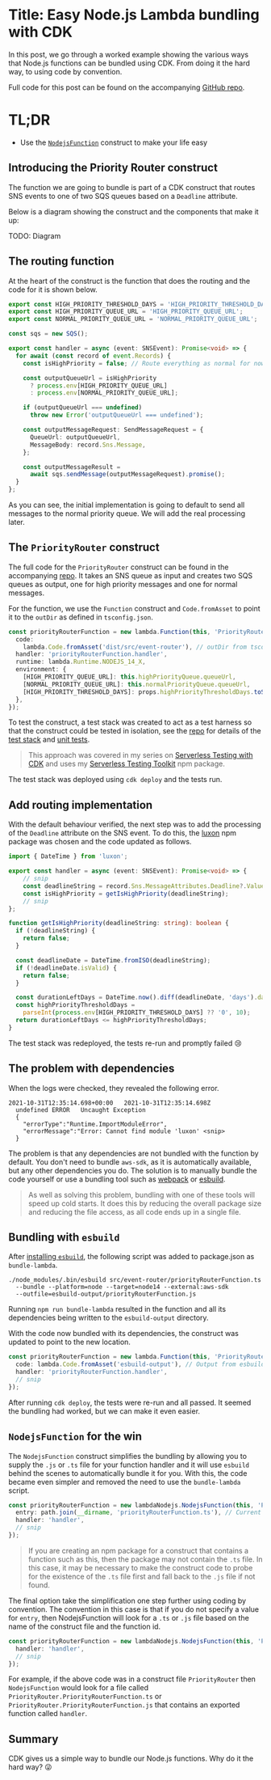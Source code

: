 # Title: Easy Node.js Lambda bundling with CDK

In this post, we go through a worked example showing the various ways that Node.js functions can be bundled using CDK. From doing it the hard way, to using code by convention.

Full code for this post can be found on the accompanying [GitHub repo](https://github.com/andybalham/blog-source-code/tree/master/lambda-bundling-and-hotswap).

# TL;DR

* Use the [`NodejsFunction`](https://docs.aws.amazon.com/cdk/api/latest/docs/@aws-cdk_aws-lambda-nodejs.NodejsFunction.html) construct to make your life easy

## Introducing the Priority Router construct

The function we are going to bundle is part of a CDK construct that routes SNS events to one of two SQS queues based on a `Deadline` attribute.

Below is a diagram showing the construct and the components that make it up:

TODO: Diagram

## The routing function

At the heart of the construct is the function that does the routing and the code for it is shown below. 

```TypeScript
export const HIGH_PRIORITY_THRESHOLD_DAYS = 'HIGH_PRIORITY_THRESHOLD_DAYS';
export const HIGH_PRIORITY_QUEUE_URL = 'HIGH_PRIORITY_QUEUE_URL';
export const NORMAL_PRIORITY_QUEUE_URL = 'NORMAL_PRIORITY_QUEUE_URL';

const sqs = new SQS();

export const handler = async (event: SNSEvent): Promise<void> => {
  for await (const record of event.Records) {
    const isHighPriority = false; // Route everything as normal for now

    const outputQueueUrl = isHighPriority
      ? process.env[HIGH_PRIORITY_QUEUE_URL]
      : process.env[NORMAL_PRIORITY_QUEUE_URL];

    if (outputQueueUrl === undefined) 
      throw new Error('outputQueueUrl === undefined');

    const outputMessageRequest: SendMessageRequest = {
      QueueUrl: outputQueueUrl,
      MessageBody: record.Sns.Message,
    };

    const outputMessageResult = 
      await sqs.sendMessage(outputMessageRequest).promise();
  }
};
```

As you can see, the initial implementation is going to default to send all messages to the normal priority queue. We will add the real processing later.

## The `PriorityRouter` construct

The full code for the `PriorityRouter` construct can be found in the accompanying [repo](https://github.com/andybalham/blog-source-code/blob/master/lambda-bundling-and-hotswap/src/event-router/PriorityRouter-v4.ts). It takes an SNS queue as input and creates two SQS queues as output, one for high priority messages and one for normal messages.

For the function, we use the `Function` construct and `Code.fromAsset` to point it to the `outDir` as defined in `tsconfig.json`.

```TypeScript
const priorityRouterFunction = new lambda.Function(this, 'PriorityRouterFunction', {
  code: 
    lambda.Code.fromAsset('dist/src/event-router'), // outDir from tsconfig.json
  handler: 'priorityRouterFunction.handler',
  runtime: lambda.Runtime.NODEJS_14_X,
  environment: {
    [HIGH_PRIORITY_QUEUE_URL]: this.highPriorityQueue.queueUrl,
    [NORMAL_PRIORITY_QUEUE_URL]: this.normalPriorityQueue.queueUrl,
    [HIGH_PRIORITY_THRESHOLD_DAYS]: props.highPriorityThresholdDays.toString(),
  },
});
```

To test the construct, a test stack was created to act as a test harness so that the construct could be tested in isolation, see the [repo](https://github.com/andybalham/blog-source-code/tree/master/lambda-bundling-and-hotswap) for details of the [test stack](https://github.com/andybalham/blog-source-code/blob/master/lambda-bundling-and-hotswap/lib/PriorityRouterTestStack.ts) and [unit tests](https://github.com/andybalham/blog-source-code/blob/master/lambda-bundling-and-hotswap/test/PriorityRouter.test.ts). 

> This approach was covered in my series on [Serverless Testing with CDK](https://www.10printiamcool.com/series/integration-test-with-cdk) and uses my [Serverless Testing Toolkit](https://www.npmjs.com/package/@andybalham/sls-testing-toolkit) npm package.

The test stack was deployed using `cdk deploy` and the tests run.

## Add routing implementation

With the default behaviour verified, the next step was to add the processing of the `Deadline` attribute on the SNS event. To do this, the [luxon](https://www.npmjs.com/package/luxon?activeTab=readme) npm package was chosen and the code updated as follows.

```TypeScript
import { DateTime } from 'luxon';

export const handler = async (event: SNSEvent): Promise<void> => {
    // snip
    const deadlineString = record.Sns.MessageAttributes.Deadline?.Value as string;
    const isHighPriority = getIsHighPriority(deadlineString);
    // snip
};

function getIsHighPriority(deadlineString: string): boolean {
  if (!deadlineString) {
    return false;
  }

  const deadlineDate = DateTime.fromISO(deadlineString);
  if (!deadlineDate.isValid) {
    return false;
  }

  const durationLeftDays = DateTime.now().diff(deadlineDate, 'days').days;
  const highPriorityThresholdDays = 
    parseInt(process.env[HIGH_PRIORITY_THRESHOLD_DAYS] ?? '0', 10);
  return durationLeftDays <= highPriorityThresholdDays;
}
```

The test stack was redeployed, the tests re-run and promptly failed 😢

## The problem with dependencies

When the logs were checked, they revealed the following error.

```
2021-10-31T12:35:14.698+00:00	2021-10-31T12:35:14.698Z	
  undefined	ERROR	Uncaught Exception 	
  {
    "errorType":"Runtime.ImportModuleError",
    "errorMessage":"Error: Cannot find module 'luxon' <snip>
  }
```

The problem is that any dependencies are not bundled with the function by default. You don't need to bundle `aws-sdk`, as it is automatically available, but any other dependencies you do. The solution is to manually bundle the code yourself or use a bundling tool such as [webpack](https://webpack.js.org/) or [esbuild](https://esbuild.github.io/). 

> As well as solving this problem, bundling with one of these tools will speed up cold starts. It does this by reducing the overall package size and reducing the file access, as all code ends up in a single file.

## Bundling with `esbuild`

After [installing `esbuild`](https://esbuild.github.io/getting-started/#install-esbuild), the following script was added to package.json as `bundle-lambda`. 

```
./node_modules/.bin/esbuild src/event-router/priorityRouterFunction.ts
  --bundle --platform=node --target=node14 --external:aws-sdk 
  --outfile=esbuild-output/priorityRouterFunction.js
```

Running `npm run bundle-lambda` resulted in the function and all its dependencies being written to the `esbuild-output` directory.

With the code now bundled with its dependencies, the construct was updated to point to the new location.

```TypeScript
const priorityRouterFunction = new lambda.Function(this, 'PriorityRouterFunction', {
  code: lambda.Code.fromAsset('esbuild-output'), // Output from esbuild
  handler: 'priorityRouterFunction.handler',
  // snip
});
```

After running `cdk deploy`, the tests were re-run and all passed. It seemed the bundling had worked, but we can make it even easier.

## `NodejsFunction` for the win

The `NodejsFunction` construct simplifies the bundling by allowing you to supply the `.js` or `.ts` file for your function handler and it will use `esbuild` behind the scenes to automatically bundle it for you. With this, the code became even simpler and removed the need to use the `bundle-lambda` script.

```TypeScript
const priorityRouterFunction = new lambdaNodejs.NodejsFunction(this, 'PriorityRouterFunction', {
  entry: path.join(__dirname, 'priorityRouterFunction.ts'), // Current directory
  handler: 'handler',
  // snip
});
```

> If you are creating an npm package for a construct that contains a function such as this, then the package may not contain the `.ts` file. In this case, it may be necessary to make the construct code to probe for the existence of the `.ts` file first and fall back to the `.js` file if not found.

The final option take the simplification one step further using coding by convention. The convention in this case is that if you do not specify a value for `entry`, then NodejsFunction will look for a `.ts` or `.js` file based on the name of the construct file and the function id.

```TypeScript
const priorityRouterFunction = new lambdaNodejs.NodejsFunction(this, 'PriorityRouterFunction', {
  handler: 'handler',
  // snip
});
```

For example, if the above code was in a construct file `PriorityRouter` then `NodejsFunction` would look for a file called `PriorityRouter.PriorityRouterFunction.ts` or `PriorityRouter.PriorityRouterFunction.js` that contains an exported function called `handler`.

## Summary

CDK gives us a simple way to bundle our Node.js functions. Why do it the hard way? 😜

